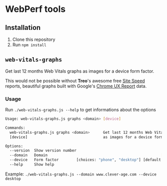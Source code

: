 # WebPerf tools

## Installation

1. Clone this repository
1. Run `npm install`

## `web-vitals-graphs`

Get last 12 months Web Vitals graphs as images for a device form factor.

This would not be possible without **Treo**'s awesome free [Site Speed](https://treo.sh/sitespeed) reports, beautiful graphs built with Google's [Chrome UX Report](https://developer.chrome.com/docs/crux/) data.

### Usage

Run `./web-vitals-graphs.js --help` to get informations about the options

```bash
Usage: web-vitals-graphs.js graphs <domain> [device]

Commands:
  web-vitals-graphs.js graphs <domain>      Get last 12 months Web Vitals graphs
  [device]                                  as images for a device form factor

Options:
  --version  Show version number                                       [boolean]
  --domain   Domain                                                   [required]
  --device   Form factor        [choices: "phone", "desktop"] [default: "phone"]
  --help     Show help                                                 [boolean]
```

Example:
`./web-vitals-graphs.js --domain www.clever-age.com --device desktop`

